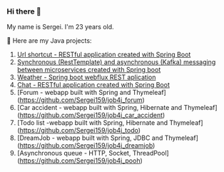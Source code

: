 ### Hi there 👋
My name is Sergei. I'm 23 years old.


:scroll: Here are my Java projects:
1. [Url shortcut - RESTful application created with Spring Boot](https://github.com/Sergei159/job4j_url_shortcut) 
2. [Synchronous (RestTemplate) and asynchronous (Kafka) messaging between microservices created with Spring boot](https://github.com/Sergei159/passport)
3. [Weather - Spring boot webflux REST aplication](https://github.com/Sergei159/weather_reactive)
4. [Chat - RESTful application created with Spring Boot](https://github.com/Sergei159/job4j_chat)
5. [Forum - webapp built with Spring and Thymeleaf] (https://github.com/Sergei159/job4j_forum)
6. [Car accident - webapp built with Spring, Hibernate and Thymeleaf] (https://github.com/Sergei159/job4j_car_accident)
7. [Todo list -webapp built with Spring, Hibernate and Thymeleaf] (https://github.com/Sergei159/job4j_todo)
8. [DreamJob - webapp built with Spring, JDBC and Thymeleaf] (https://github.com/Sergei159/job4j_dreamjob)
9. [Asynchronous queue - HTTP, Socket, ThreadPool] (https://github.com/Sergei159/job4j_pooh)


